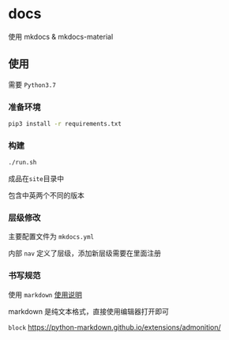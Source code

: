 # docs

使用 mkdocs & mkdocs-material

## 使用

需要 `Python3.7`

### 准备环境

```bash
pip3 install -r requirements.txt
```

### 构建

```bash
./run.sh
```

成品在`site`目录中

包含中英两个不同的版本

### 层级修改

主要配置文件为 `mkdocs.yml`

内部 `nav` 定义了层级，添加新层级需要在里面注册

### 

### 书写规范

使用 `markdown` [使用说明](https://markdown-zh.readthedocs.io/en/latest/)

markdown 是纯文本格式，直接使用编辑器打开即可

`block` https://python-markdown.github.io/extensions/admonition/
